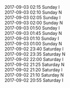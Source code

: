2017-09-03 02:15 Sunday  I  
2017-09-03 02:10 Sunday  N  
2017-09-03 02:05 Sunday  I  
2017-09-03 02:00 Sunday  N  
2017-09-03 01:50 Sunday  I  
2017-09-03 01:45 Sunday  N  
2017-09-03 01:10 Sunday  I  
2017-09-03 01:00 Sunday  N  
2017-09-02 23:40 Saturday  I  
2017-09-02 23:35 Saturday  N  
2017-09-02 22:00 Saturday  I  
2017-09-02 21:25 Saturday  N  
2017-09-02 21:20 Saturday  I  
2017-09-02 21:10 Saturday  N  
2017-09-02 20:55 Saturday  I  
